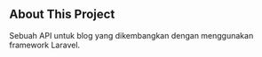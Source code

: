 ## About This Project

Sebuah API untuk blog yang dikembangkan dengan menggunakan framework Laravel.
